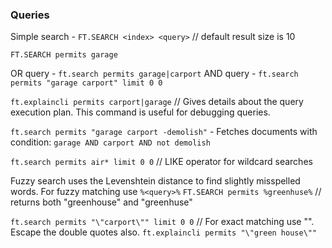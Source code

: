 ### Queries

Simple search - `FT.SEARCH <index> <query>` // default result size is 10
```
FT.SEARCH permits garage
```
OR query - `ft.search permits garage|carport`
AND query - `ft.search permits "garage carport" limit 0 0`

`ft.explaincli permits carport|garage` // Gives details about the query execution plan. This command is useful for debugging queries.

`ft.search permits "garage carport -demolish"` - Fetches documents with condition:  `garage AND carport AND not demolish`

`ft.search permits air* limit 0 0` // LIKE operator for wildcard searches

Fuzzy search uses the Levenshtein distance to find slightly misspelled words.
For fuzzy matching use `%<query>%`
`FT.SEARCH permits %greenhuse%` // returns both "greenhouse" and "greenhuse"

`ft.search permits "\"carport\"" limit 0 0` // For exact matching use "". Escape the double quotes also.
`ft.explaincli permits "\"green house\""`
